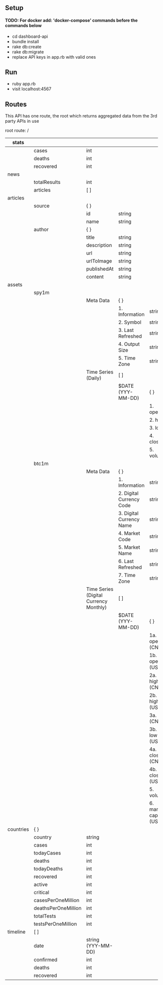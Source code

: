 ## Setup
#### TODO: For docker add: 'docker-compose' commands before the commands below
* cd dashboard-api
* bundle install
* rake db:create
* rake db:migrate
* replace API keys in app.rb with valid ones

## Run
* ruby app.rb
* visit localhost:4567

## Routes
This API has one route, the root which returns aggregated data from the 3rd party APIs in use


root route: /

| **stats**     |                     |                                        |                          |                     |       |
|-----------|---------------------|----------------------------------------|--------------------------|---------------------|-------|
|           | cases               | int                                    |                          |                     |       |
|           | deaths              | int                                    |                          |                     |       |
|           | recovered           | int                                    |                          |                     |       |
| news      |                     |                                        |                          |                     |       |
|           | totalResults        | int                                    |                          |                     |       |
|           | articles            | [ ]                                    |                          |                     |       |
| articles  |                     |                                        |                          |                     |       |
|           | source              | { }                                    |                          |                     |       |
|           |                     | id                                     | string                   |                     |       |
|           |                     | name                                   | string                   |                     |       |
|           | author              | { }                                    |                          |                     |       |
|           |                     | title                                  | string                   |                     |       |
|           |                     | description                            | string                   |                     |       |
|           |                     | url                                    | string                   |                     |       |
|           |                     | urlToImage                             | string                   |                     |       |
|           |                     | publishedAt                            | string                   |                     |       |
|           |                     | content                                | string                   |                     |       |
| assets    |                     |                                        |                          |                     |       |
|           | spy1m               |                                        |                          |                     |       |
|           |                     | Meta Data                              | { }                      |                     |       |
|           |                     |                                        | 1. Information           | string              |       |
|           |                     |                                        | 2. Symbol                | string              |       |
|           |                     |                                        | 3. Last Refreshed        | string              |       |
|           |                     |                                        | 4. Output Size           | string              |       |
|           |                     |                                        | 5. Time Zone             | string              |       |
|           |                     | Time Series (Daily)                    | [ ]                      |                     |       |
|           |                     |                                        | $DATE (YYY-MM-DD)        | { }                 |       |
|           |                     |                                        |                          | 1. open             | float |
|           |                     |                                        |                          | 2. high             | float |
|           |                     |                                        |                          | 3. low              | float |
|           |                     |                                        |                          | 4. close            | float |
|           |                     |                                        |                          | 5. volume           | float |
|           | btc1m               |                                        |                          |                     |       |
|           |                     | Meta Data                              | { }                      |                     |       |
|           |                     |                                        | 1. Information           | string              |       |
|           |                     |                                        | 2. Digital Currency Code | string              |       |
|           |                     |                                        | 3. Digital Currency Name | string              |       |
|           |                     |                                        | 4. Market Code           | string              |       |
|           |                     |                                        | 5. Market Name           | string              |       |
|           |                     |                                        | 6. Last Refreshed        | string              |       |
|           |                     |                                        | 7. Time Zone             | string              |       |
|           |                     | Time Series (Digital Currency Monthly) | [ ]                      |                     |       |
|           |                     |                                        | $DATE (YYY-MM-DD)        | { }                 |       |
|           |                     |                                        |                          | 1a. open (CNY)      | float |
|           |                     |                                        |                          | 1b. open (USD)      | float |
|           |                     |                                        |                          | 2a. high (CNY)      | float |
|           |                     |                                        |                          | 2b. high (USD)      | float |
|           |                     |                                        |                          | 3a. low (CNY)       | float |
|           |                     |                                        |                          | 3b. low (USD)       | float |
|           |                     |                                        |                          | 4a. close (CNY)     | float |
|           |                     |                                        |                          | 4b. close (USD)     | float |
|           |                     |                                        |                          | 5. volume           | float |
|           |                     |                                        |                          | 6. market cap (USD) | float |
| countries | { }                 |                                        |                          |                     |       |
|           | country             | string                                 |                          |                     |       |
|           | cases               | int                                    |                          |                     |       |
|           | todayCases          | int                                    |                          |                     |       |
|           | deaths              | int                                    |                          |                     |       |
|           | todayDeaths         | int                                    |                          |                     |       |
|           | recovered           | int                                    |                          |                     |       |
|           | active              | int                                    |                          |                     |       |
|           | critical            | int                                    |                          |                     |       |
|           | casesPerOneMillion  | int                                    |                          |                     |       |
|           | deathsPerOneMillion | int                                    |                          |                     |       |
|           | totalTests          | int                                    |                          |                     |       |
|           | testsPerOneMillion  | int                                    |                          |                     |       |
| timeline  | [ ]                 |                                        |                          |                     |       |
|           | date                | string  (YYY-MM-DD)                    |                          |                     |       |
|           | confirmed           | int                                    |                          |                     |       |
|           | deaths              | int                                    |                          |                     |       |
|           | recovered           | int                                    |                          |                     |       |
